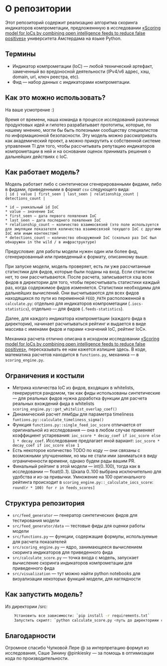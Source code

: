 # О репозитории

Этот репозиторий содержит реализацию алгоритма скоринга индикаторов компрометации, предложеннную в исследовании [«Scoring model for IoCs by combining open intelligence feeds to reduce false positives»](https://delaat.net/rp/2019-2020/p55/report.pdf) университета Амстердама на языке Python.

## Термины

* Индикатор компрометации (IoC) — любой технический артефакт, замеченный во вредоносной деятельности (IPv4/v6 адрес, хэш, domain, url, ключ реестра, etc).
* Фид — набор данных с индикаторами компрометации.

## Как это можно использовать?

На ваше усмотрение :)

Время от времени, наша команда в процессе исследований различных продуктовых идей и гипотез разрабатывает прототипы, которые, по нашему мнению, могли бы быть полезными сообществу специалистов по информационной безопасности. Эту модель можно рассматривать как академический проект, а можно прикрутить к собственной системе управления TI для того, чтобы рассчитывать репутацию индикаторов компрометации в ней и на основании оценок принимать решения о дальнейших действиях с IoC.

## Как работает модель?

Модель работает либо с синтетически сгенерированными фидами, либо в фидами, приведенными в формат `csv` следующего вида:  
```| id | value | first_seen | last_seen | relationship_count | detections_count |```  

```none
* id — уникальный id IoC
* value — значение IoС
* first_seen — дата первого появления IoC
* last_seen — дата последнего появления IoC
* relationship_count — количество взаимосвязей (это поле используется для эмуляции показателя количества взаимосвязей текущего IoC с другими IoC или иным контекстом)
* detections_count — количество обнаружений IoC (сколько раз IoC был обнаружен in the wild / в инфраструктуре)
```

Предусловие: для работы модели нужен один или более фид, сгенерированный или приведенный к формату, описанному выше.

При запуске модели, модель проверяет, есть ли уже рассчитанные статистики для фидов, которые были поданы на вход. Если статистик нет, то они рассчитываются. После расчета, записывается хэш всех фидов в директории для того, чтобы пересчитывать статистики каждый раз, когда содержимое фидов изменяется. Статистики необходимы для дальнейших вычислений. Они высчитываются для всех фидов находящихся по пути из переменной `FEED_PATH` расположенной в `calculate.py`: отдельно для индикаторов компрометации (`.iocs-statistics`), отдельно — для фидов (`.feeds-statistics`).

Далее, для каждого индикатора компрометации (каждого фида в директории), начинает расчитываться рейтинг и выдается в виде массива с именами фидов и парами «значений IoC, рейтинг IoC».

Механика расчета отлично описана в исходном исследовании [«Scoring model for IoCs by combining open intelligence feeds to reduce false positives»](https://delaat.net/rp/2019-2020/p55/report.pdf), пересказывать ее нам кажется излишне здесь. В коде, математика расчетов находится в `functions.py`, механика — в `scoring_engine.py`.  

## Ограничения и костыли

* Метрика количества IoC из фидов, входящих в whitelists, генерируется рандомом, так как фиды использованы синтетические — для реальных фидов нужна доработка функции для расчета реальных вхождений фида в whitelists `scoring_engine.py::get_whitelist_overlap_coef()`
* Динамический расчет лямбды для параметра timeliness `funtions.py::calculate_timeliness_sigma()`
* Функция `functions.py::single_feed_ioc_score` отличается от оригинальной из исследования — она в любом случае применяет коэффициент устаревания: `ioc_score * decay_coef if ioc_score else 1 * decay_coef`. Исследование предлагает иной вариант: `ioc_score * decay_coef if ioc_score else 1`
* Есть некоторое количество TODO по коду — они связаны с возможными улучшениями, но мы не стали ими заниматься в виду ограниченности времени, однако будем рады вашим PR.
* Финальный рейтинг в этой модели — int(0..100), тогда как в исследовании — float(0..1). Шкала 0..100 выбрана исключительно для удобства и из-за привычки. Умножение на 100 оригинального рейтинга происходит в `scoring_engine.py::_calculate_iocs_score`: `round(r * 100) for r in feeds_scores]`

## Структура репозитория

* `src/feed_generator` — генератор синтетических фидов для тестирования модели
* `src/feed_generator/data` — тестовые фиды для оценки работы модели
* `src/functions.py` — функции, содержащие формулы, используемые для расчета показателей
* `src/scoring_engine.py` — ядро, занимающееся вычислением скоринга индикаторов для приведенного фида
* `src/calculate_score.py` — точка входа с модель, запускает вычисление скоринга индикаторов компрометации для приведенного фида
* `src/visualization` — тут можно найти python notebooks для визуализации некоторых функций модели, для наглядности

## Как запустить модель?

Из директории /src:

```bash
    Установить все зависимости: `pip install -r requirements.txt`
    Запустить скрипт: `python calculate_score.py <путь до директориии с фидами>`
```

## Благодарности

Огромное спасибо Чулковой Лере @ за интерпретацию формул из исследования, Саше Зинину @pinkiesky — за помощь в оптимизации кода по производительности.

